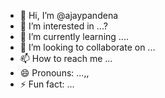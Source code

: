 - 👋 Hi, I’m @ajaypandena
- 👀 I’m interested in ...?
- 🌱 I’m currently learning ....
- 💞️ I’m looking to collaborate on ...
- 📫 How to reach me ...
- 😄 Pronouns: ...,,
- ⚡ Fun fact: ...
 
<!---
ajaypandena/ajaypandena is a ✨ special ✨ repository because its `README.md` (this file) appears on your GitHub profile.
You can click the Preview link to take a look at your changes.
--->
